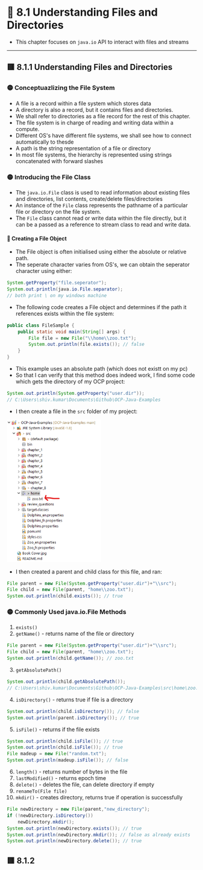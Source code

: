 <link href="../../styles.css" rel="stylesheet"></link>


# 🧠 8.1 Understanding Files and Directories
* This chapter focuses on `java.io` API to interact with files and streams
<hr>

## 🟥 8.1.1 Understanding Files and Directories

### 🟡 Conceptuazlizing the File System
* A file is a record within a file system which stores data
* A directory is also a record, but it contains files and directories.
* We shall refer to directories as a file record for the rest of this chapter.
* The file system is in charge of reading and writing data within a compute. 
* Different OS's have different file systems, we shall see how to connect automatically to thesde
* A path is the string representation of a file or directory
* In most file systems, the hierarchy is represented using strings concatenated with forward slashes

### 🟡 Introducing the File Class
* The `java.io.File` class is used to read information about existing files and directories, list contents, create/delete files/directories
* An instance of the `File` class represents the pathname of a particular file or directory on the file system.
* The `File` class cannot read or write data within the file directly, but it can be a passed as a reference to stream class to read and write data.


#### 🌱 Creating a File Object
* The File object is often initialised using either the absolute or relative path.
* The seperate character varies from OS's, we can obtain the seperator character using either:
```java
System.getProperty("file.seperator");
System.out.println(java.io.File.separator);
// both print \ on my windows machine
```

* The following code creates a File object and determines if the path it references exists within the file system:
```java
public class FileSample {
    public static void main(String[] args) {
		File file = new File("\\home\\zoo.txt");
		System.out.println(file.exists()); // false
    }
}
```
* This example uses an absolute path (which does not existt on my pc)
* So that I can verify that this method does indeed work, I find some code which gets the directory of my OCP project:
```java
System.out.println(System.getProperty("user.dir"));
// C:\Users\shiv.kumar\Documents\Github\OCP-Java-Examples
```
* I then create a file in the `src` folder of my project:

<img src="2023-12-15-09-42-52.png" width="250px">

* I then created a parent and child class for this file, and ran:
```java
File parent = new File(System.getProperty("user.dir")+"\\src");
File child = new File(parent, "home\\zoo.txt");
System.out.println(child.exists()); // true
```

### 🟡 Commonly Used java.io.File Methods
1) `exists()` 
2) `getName()` - returns name of the file or directory
```java
File parent = new File(System.getProperty("user.dir")+"\\src");
File child = new File(parent, "home\\zoo.txt");
System.out.println(child.getName()); // zoo.txt
```
3) `getAbsolutePath()`
```java
System.out.println(child.getAbsolutePath());
// C:\Users\shiv.kumar\Documents\Github\OCP-Java-Examples\src\home\zoo.txt
```
4) `isDirectory()` - returns true if file is a directory
```java
System.out.println(child.isDirectory()); // false
System.out.println(parent.isDirectory()); // true
```
5) `isFile()` - returns if the file exists
```java
System.out.println(child.isFile()); // true
System.out.println(child.isFile()); // true
File madeup = new File("random.txt");
System.out.println(madeup.isFile()); // false
```
6) `length()` - returns number of bytes in the file
7) `lastModified()` - returns epoch time
8) `delete()` - deletes the file, can delete directory if empty
9) `renameTo(File file)`
10) `mkdir()` - creates directory, returns true if operation is successfully
```java
File newDirectory = new File(parent,"new_directory");
if (!newDirectory.isDirectory())
    newDirectory.mkdir();
System.out.println(newDirectory.exists()); // true
System.out.println(newDirectory.mkdir()); // false as already exists
System.out.println(newDirectory.delete()); // true
```

## 🟥 8.1.2